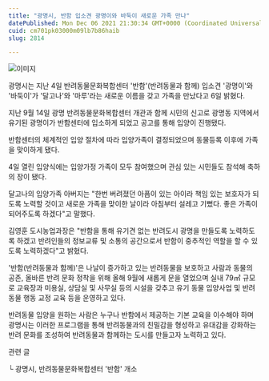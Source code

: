 ```yaml
---
title: "광명시, 반함 입소견 광명이와 바둑이 새로운 가족 만나"
datePublished: Mon Dec 06 2021 21:30:34 GMT+0000 (Coordinated Universal Time)
cuid: cm701pk03000m09lb7b86haib
slug: 2814

---
```



![이미지](https://cdn.hashnode.com/res/hashnode/image/upload/v1739251957041/9801731a-0175-4f30-98d8-6ce731761eae.jpeg)

광명시는 지난 4일 반려동물문화복합센터 '반함'(반려동물과 함께) 입소견 '광명이'와 '바둑이'가 '달고나'와 '마루'라는 새로운 이름을 갖고 가족을 만났다고 6일 밝혔다.

지난 9월 14일 광명 반려동물문화복합센터 개관과 함께 시민의 신고로 광명동 지역에서 유기된 광명이가 반함센터에 입소하게 되었고 공고를 통해 입양이 진행됐다.

반함센터의 체계적인 입양 절차에 따라 입양가족이 결정되었으며 동물등록 이후에 가족을 맞이하게 됐다.

4일 열린 입양식에는 입양가정 가족이 모두 참여했으며 관심 있는 시민들도 참석해 축하의 장이 됐다.

달고나의 입양가족 아버지는 "한번 버려졌던 아픔이 있는 아이라 책임 있는 보호자가 되도록 노력할 것이고 새로운 가족을 맞이한 날이라 아침부터 설레고 기뻤다. 좋은 가족이 되어주도록 하겠다"고 말했다.

김영훈 도시농업과장은 "반함을 통해 유기견 없는 반려도시 광명을 만들도록 노력하도록 하겠고 반려인들의 정보교류 및 소통의 공간으로서 반함이 중추적인 역할을 할 수 있도록 노력하겠다"고 밝혔다.

'반함(반려동물과 함께)'은 나날이 증가하고 있는 반려동물을 보호하고 사람과 동물의 공존, 올바른 반려 문화 정착을 위해 올해 9월에 새롭게 문을 열었으며 실내 79㎡ 규모로 교육장과 미용실, 상담실 및 사무실 등의 시설을 갖추고 유기 동물 입양사업 및 반려동물 행동 교정 교육 등을 운영하고 있다.

반려동물 입양을 원하는 사람은 누구나 반함에서 제공하는 기본 교육을 이수해야 하며 광명시는 이러한 프로그램을 통해 반려동물과의 친밀감을 형성하고 유대감을 강화하는 반려 문화를 조성하여 반려동물과 함께하는 도시를 만들고자 노력하고 있다.

관련 글

└ 광명시, 반려동물문화복합센터 '반함' 개소